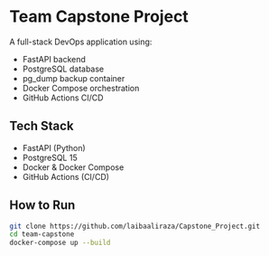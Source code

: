 # Team Capstone Project

A full-stack DevOps application using:

- FastAPI backend
- PostgreSQL database
- pg_dump backup container
- Docker Compose orchestration
- GitHub Actions CI/CD

##  Tech Stack

- FastAPI (Python)
- PostgreSQL 15
- Docker & Docker Compose
- GitHub Actions (CI/CD)

##  How to Run

```bash
git clone https://github.com/laibaaliraza/Capstone_Project.git
cd team-capstone
docker-compose up --build
